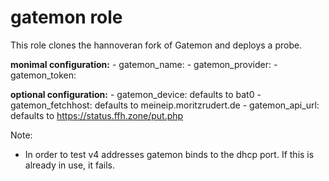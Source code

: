 # gatemon role

This role clones the hannoveran fork of Gatemon and deploys a probe.

**monimal configuration:**
    - gatemon_name: <name>
    - gatemon_provider: <provider>
    - gatemon_token: <token>

**optional configuration:**
    - gatemon_device: defaults to bat0
    - gatemon_fetchhost: defaults to meineip.moritzrudert.de
    - gatemon_api_url: defaults to https://status.ffh.zone/put.php

Note:

- In order to test v4 addresses gatemon binds to the dhcp port. If this is already in use, it fails.
